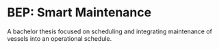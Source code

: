 # BEP: Smart Maintenance
A bachelor thesis focused on scheduling and integrating maintenance of vessels into an operational schedule.
